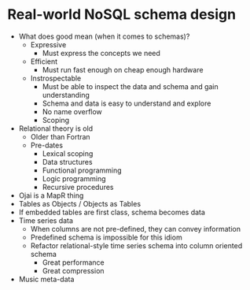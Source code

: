 # Real-world NoSQL schema design
* What does good mean (when it comes to schemas)?
    * Expressive
        * Must express the concepts we need
    * Efficient
        * Must run fast enough on cheap enough hardware
    * Instrospectable
        * Must be able to inspect the data and schema and gain understanding
        * Schema and data is easy to understand and explore
        * No name overflow
        * Scoping
* Relational theory is old
    * Older than Fortran
    * Pre-dates
        * Lexical scoping
        * Data structures
        * Functional programming
        * Logic programming
        * Recursive procedures
* Ojai is a MapR thing
* Tables as Objects / Objects as Tables
* If embedded tables are first class, schema becomes data
* Time series data
    * When columns are not pre-defined, they can convey information
    * Predefined schema is impossible for this idiom
    * Refactor relational-style time series schema into column oriented schema
        * Great performance
        * Great compression
* Music meta-data
